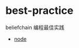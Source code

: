 # best-practice

  beliefchain 编程最佳实践

- [node](https://github.com/BeliefChainOrg/best-practice/blob/master/javascript/nodejs.md)